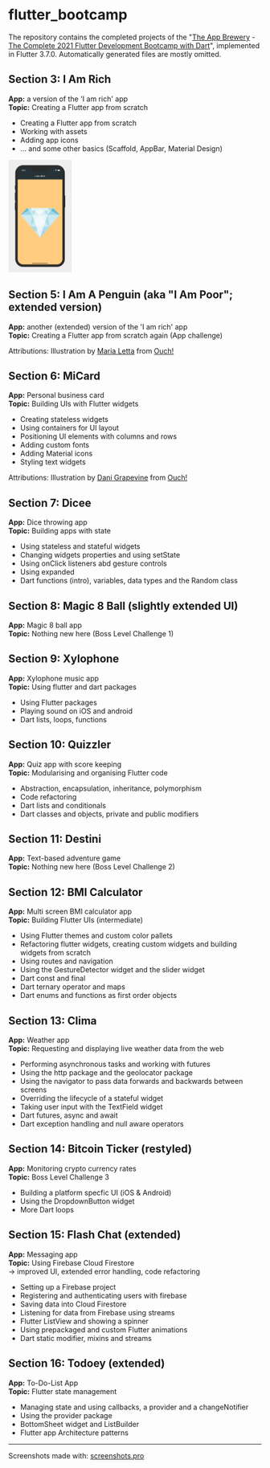 # flutter_bootcamp

The repository contains the completed projects of the "[The App Brewery](https://appbrewery.com) - [The Complete 2021 Flutter Development Bootcamp with Dart](https://www.appbrewery.co/p/flutter-development-bootcamp-with-dart)", implemented in Flutter 3.7.0. Automatically generated files are mostly omitted.

## Section 3: I Am Rich

**App:** a version of the 'I am rich' app<br />
**Topic:** Creating a Flutter app from scratch

- Creating a Flutter app from scratch
- Working with assets
- Adding app icons
- ... and some other basics (Scaffold, AppBar, Material Design)

<img src="https://github.com/lichgu/flutter_bootcamp/blob/main/screenshots/03_i_am_rich.png" width=25% height=25%>


## Section 5: I Am A Penguin (aka "I Am Poor"; extended version)

**App:** another (extended) version of the 'I am rich' app<br />
**Topic:** Creating a Flutter app from scratch again (App challenge)<br />

Attributions: Illustration by [Maria Letta](https://icons8.com/illustrations/author/ZzX8QJV19tuE) from [Ouch!]("https://icons8.com/illustrations")


## Section 6: MiCard

**App:** Personal business card<br />
**Topic:** Building UIs with Flutter widgets

- Creating stateless widgets
- Using containers for UI layout
- Positioning UI elements with columns and rows
- Adding custom fonts
- Adding Material icons
- Styling text widgets

Attributions: Illustration by [Dani Grapevine](https://icons8.com/illustrations/author/JTmm71Rqvb2T) from [Ouch!]("https://icons8.com/illustrations")


## Section 7: Dicee

**App:** Dice throwing app<br />
**Topic:** Building apps with state

- Using stateless and stateful widgets
- Changing widgets properties and using setState
- Using onClick listeners abd gesture controls
- Using expanded
- Dart functions (intro), variables, data types and the Random class


## Section 8: Magic 8 Ball (slightly extended UI)

**App:** Magic 8 ball app<br />
**Topic:** Nothing new here (Boss Level Challenge 1)


## Section 9: Xylophone

**App:** Xylophone music app<br />
**Topic:** Using flutter and dart packages

- Using Flutter packages
- Playing sound on iOS and android
- Dart lists, loops, functions


## Section 10: Quizzler

**App:** Quiz app with score keeping<br />
**Topic:** Modularising and organising Flutter code

- Abstraction, encapsulation, inheritance, polymorphism
- Code refactoring
- Dart lists and conditionals
- Dart classes and objects, private and public modifiers

## Section 11: Destini

**App:** Text-based adventure game<br />
**Topic:** Nothing new here (Boss Level Challenge 2)


## Section 12: BMI Calculator

**App:** Multi screen BMI calculator app<br />
**Topic:** Building Flutter UIs (intermediate)

- Using Flutter themes and custom color pallets
- Refactoring flutter widgets, creating custom widgets and building widgets from scratch
- Using routes and navigation
- Using the GestureDetector widget and the slider widget
- Dart const and final
- Dart ternary operator and maps
- Dart enums and functions as first order objects


## Section 13: Clima

**App:** Weather app<br />
**Topic:** Requesting and displaying live weather data from the web

- Performing asynchronous tasks and working with futures
- Using the http package and the geolocator package
- Using the navigator to pass data forwards and backwards between screens
- Overriding the lifecycle of a stateful widget
- Taking user input with the TextField widget
- Dart futures, async and await
- Dart exception handling and null aware operators


## Section 14: Bitcoin Ticker (restyled)

**App:** Monitoring crypto currency rates<br />
**Topic:** Boss Level Challenge 3

- Building a platform specfic UI (iOS & Android)
- Using the DropdownButton widget
- More Dart loops


## Section 15: Flash Chat (extended)

**App:** Messaging app<br />
**Topic:** Using Firebase Cloud Firestore<br />
&rarr; improved UI, extended error handling, code refactoring

- Setting up a Firebase project
- Registering and authenticating users with firebase
- Saving data into Cloud Firestore
- Listening for data from Firebase using streams
- Flutter ListView and showing a spinner
- Using prepackaged and custom Flutter animations
- Dart static modifier, mixins and streams


## Section 16: Todoey (extended)

**App:** To-Do-List App<br />
**Topic:** Flutter state management

- Managing state and using callbacks, a provider and a changeNotifier
- Using the provider package
- BottomSheet widget and ListBuilder
- Flutter app Architecture patterns

___

Screenshots made with: [screenshots.pro](https://screenshots.pro/)
